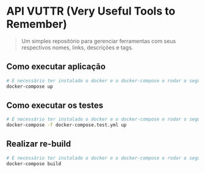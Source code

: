# API VUTTR (Very Useful Tools to Remember)

> Um simples repositório para gerenciar ferramentas com seus respectivos nomes, links, descrições e tags.

## Como executar aplicação

```bash
# É necessário ter instalado o docker e o docker-compose e rodar o seguinte comando:
docker-compose up
```

## Como executar os testes

```bash
# É necessário ter instalado o docker e o docker-compose e rodar o seguinte comando:
docker-compose -f docker-compose.test.yml up
```

## Realizar re-build

```bash
# É necessário ter instalado o docker e o docker-compose e rodar o seguinte comando:
docker-compose build
```